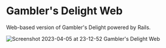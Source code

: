 # Gambler's Delight Web
Web-based version of Gambler's Delight powered by Rails.

![Screenshot 2023-04-05 at 23-12-52 Gambler's Delight Web](https://user-images.githubusercontent.com/79682953/230263279-5cf69d2d-5e4a-4d06-885e-f9a8768d04d5.png)

